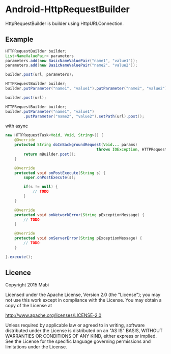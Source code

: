 # Android-HttpRequestBuilder
HttpRequestBuilder is builder using HttpURLConnection.

## Example
```java
HTTPRequestBuilder builder;
List<NameValuePair> parameters
parameters.add(new BasicNameValuePair("name1", "value1"));
parameters.add(new BasicNameValuePair("name2", "value2"));

builder.post(url, parameters);
```

```java
HTTPRequestBuilder builder;
builder.putParameter("name1", "value1").putParameter("name2", "value2");

builder.post(url);
```

```java
HTTPRequestBuilder builder;
builder.putParameter("name1", "value1")
        .putParameter("name2", "value2").setPath(url).post();
```

with async

```java
new HTTPRequestTask<Void, Void, String>() {
    @Override
    protected String doInBackgroundRequest(Void... params) 
                                        throws IOException, HTTPRequestException {
        return mBuilder.post();
    }

    @Override
    protected void onPostExecute(String s) {
        super.onPostExecute(s);

        if(s != null) {
            // TODO
        }
    }

    @Override
    protected void onNetworkError(String pExceptionMessage) {
        // TODO
    }

    @Override
    protected void onServerError(String pExceptionMessage) {
        // TODO
    }

}.execute();
```

## Licence
Copyright 2015 Mabi

Licensed under the Apache License, Version 2.0 (the "License"); you may not use this work except in compliance with the License. You may obtain a copy of the License at

http://www.apache.org/licenses/LICENSE-2.0

Unless required by applicable law or agreed to in writing, software distributed under the License is distributed on an "AS IS" BASIS, WITHOUT WARRANTIES OR CONDITIONS OF ANY KIND, either express or implied. See the License for the specific language governing permissions and limitations under the License.
